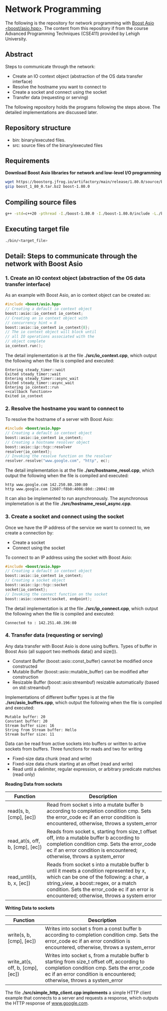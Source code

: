 # Network Programming

The following is the repository for network programming with [Boost Asio <boost/asio.hpp>](https://www.boost.org/). The content from this repository if from the course Advanced Programming Techniques (CSE411) provided by Lehigh University.

## Abstract

Steps to communicate through the network:
- Create an IO context object (abstraction of the OS data transfer interface)
- Resolve the hostname you want to connect to
- Create a socket and connect using the socket
- Transfer data (requesting or serving)

The following repository holds the programs following the steps above. The detailed implementations are discussed later.

## Repository structure

- bin: binary/executed files.
- src: source files of the binary/executed files

## Requirements

**Download Boost Asio libraries for network and low-level I/O programming**

```bash
wget https://boostorg.jfrog.io/artifactory/main/release/1.80.0/source/boost_1_80_0.tar.bz2
gzip boost_1_80_0.tar.bz2 boost-1.80.0
```

## Compiling source files

```bash
g++ -std=c++20 -pthread -I./boost-1.80.0 -I./boost-1.80.0/include -L./boost-1.80.0/lib -o ./bin/<target_file> ./src/<source_file> -lboost_thread
```

## Executing target file
```bash
./bin/<target_file>
```

## Detail: Steps to communicate through the network with Boost Asio
### 1. Create an IO context object (abstraction of the OS data transfer interface)

As an example with Boost Asio, an io context object can be created as:

```c++
#include <boost/asio.hpp>
// Creating a default io context object
boost::asio::io_context io_context;
// Creating an io context object with
// concurrency hint = 8
boost::asio::io_context io_context{8};
// The io context object will block until
// all IO operations associated with the
// object complete
io_context.run();
```

The detail implementation is at the file **./src/io_context.cpp**, which output the following when the file is compiled and executed:

```
Entering steady_timer::wait
Exited steady_timer::wait
Entering steady_timer::async_wait
Exited steady_timer::async_wait
Entering io_context::run
<<callback function>>
Exited io_context
```

### 2. Resolve the hostname you want to connect to

To resolve the hostname of a server with Boost Asio:
```cpp
#include <boost/asio.hpp>
// Creating a default io context object
boost::asio::io_context io_context;
// Creating a hostname resolver object
boost::asio::ip::tcp::resolver
resolver{io_context};
// Invoking the resolve function on the resolver
resolver.resolve("www.google.com", "http", ec);
```

The detail implementation is at the file **./src/hostname_resol.cpp**, which output the following when the file is compiled and executed:

```
http www.google.com 142.250.80.100:80
http www.google.com [2607:f8b0:4006:80d::2004]:80
```

It can also be implemented to run asynchronously. The asynchronous implemetation is at the file **./src/hostname_resol_async.cpp**.

### 3. Create a socket and connect using the socket

Once we have the IP address of the service we want to connect to, we create a connection by:
- Create a socket
- Connect using the socket

To connect to an IP address using the socket with Boost Asio:
```cpp
#include <boost/asio.hpp>
// Creating a default io context object
boost::asio::io_context io_context;
// Creating a socket object
boost::asio::ip::tcp::socket
socket{io_context};
// Invoking the connect function on the socket
boost::asio::connect(socket, endpoint);
```

The detail implementation is at the file **./src/ip_connect.cpp**, which output the following when the file is compiled and executed:

```
Connected to : 142.251.40.196:80
```

### 4. Transfer data (requesting or serving)

Any data transfer with Boost Asio is done using buffers. Types of buffer in Boost Asio (all support two methods data() and size()).
- Constant Buffer (boost::asio::const_buffer) cannot be modified once constructed
- Mutable Buffer (boost::asio::mutable_buffer) can be modified after construction
- Resizable Buffer (boost::asio:streambuf) resizable automatically (based on std::streambuf)

Implementations of different buffer types is at the file **./src/asio_buffers.cpp**, which output the following when the file is compiled and executed:
```
Mutable buffer: 20
Constant buffer: 20
Stream buffer size: 16
String from Stream buffer: Hello
Stream buffer size: 11
```

Data can be read from active sockets into buffers or written to active sockets from buffers. Three functions for reads and two for writing
- Fixed-size data chunk (read and write)
- Fixed-size data chunk starting at an offset (read and write)
- Read until a delimiter, regular expression, or arbitrary predicate matches (read only)

**Reading Data from sockets**

| Function                             | Description   |
| ------------------------------------ | ------------- |
| read(s, b, [cmp], [ec])              | Read from socket s into a mutate buffer b according to completion condition cmp. Sets the error_code ec if an error condition is encountered, otherwise, throws a system_error |
| read_at(s, off, b, [cmp], [ec])      | Reads from socket s, starting from size_t offset off, into a mutable buffer b according to completion condition cmp. Sets the error_code ec if an error condition is encountered; otherwise, throws a system_error |
| read_until(s, b, x, [ec])            | Reads from socket s into a mutable buffer b until it meets a condition represented by x, which can be one of the following: a char, a string_view, a boost::regex, or a match condition. Sets the error_code ec if an error is encountered; otherwise, throws a system error |

**Writing Data to sockets**

| Function                             | Description   |
| ------------------------------------ | ------------- |
| write(s, b, [cmp], [ec])             | Writes into socket s from a const buffer b according to completion condition cmp. Sets the error_code ec if an error condition is encountered, otherwise, throws a system_error |
| write_at(s, off, b, [cmp], [ec])     | Writes into socket s, from a mutable buffer b starting from size_t offset off, according to completion condition cmp. Sets the error_code ec if an error condition is encountered; otherwise, throws a system_error |

The file **./src/simple_http_client.cpp implements** a simple HTTP client example that connects to a server and requests a response, which outputs the HTTP response of www.google.com.